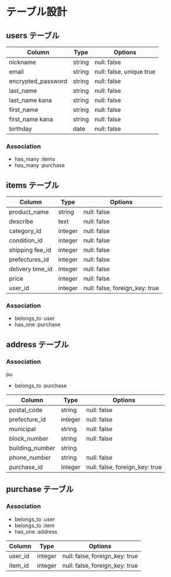 # テーブル設計

## users テーブル

| Column             | Type     | Options                  |
| ---------------    | ------   | -----------              |
| nickname           | string   | null: false              |
| email              | string   | null: false, unique true |
| encrypted_password | string   | null: false              |
| last_name          | string   | null: false              |
| last_name kana     | string   | null: false              |
| first_name         | string   | null: false              |
| first_name kana    | string   | null: false              |
| birthday           | date     | null: false              |


### Association

- has_many :items
- has_many :purchase

## items テーブル

| Column           | Type     | Options                        |
| -------------    | ------   | ------------------------------ |
| product_name     | string   | null: false                    |
| describe         | text     | null: false                    |
| category_id      | integer  | null: false                    |
| condition_id     | integer  | null: false                    |
| shipping fee_id  | integer  | null: false                    |
| prefectures_id   | integer  | null: false                    |
| delivery time_id | integer  | null: false                    |
| price            | integer  | null: false                    |
| user_id          | integer  | null: false, foreign_key: true |


### Association

- belongs_to :user
- has_one :purchase

## address テーブル

### Association
pu
- belongs_to :purchase


| Column             | Type     | Options                        |
| ------------------ | -------  | ------------------------------ |
| postal_code        | string   | null: false                    |
| prefecture_id      | integer  | null: false                    |
| municipal          | string   | null: false                    |
| block_number       | string   | null: false                    |
| building_number    | string   |                                |
| phone_number       | string   | null: false                    |
| purchase_id        | integer  | null: false, foreign_key: true |

## purchase  テーブル 

### Association

- belongs_to :user
- belongs_to :item
- has_one :address

| Column         | Type     | Options                        |
| -------------- | -------  | ------------------------------ |
| user_id        | integer  | null: false, foreign_key: true |
| item_id        | integer  | null: false, foreign_key: true |
